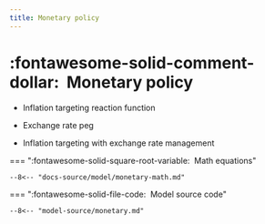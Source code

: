 ```yaml
---
title: Monetary policy
---
```



# :fontawesome-solid-comment-dollar:  Monetary policy

* Inflation targeting reaction function

* Exchange rate peg

* Inflation targeting with exchange rate management


=== ":fontawesome-solid-square-root-variable:  Math equations"

    --8<-- "docs-source/model/monetary-math.md"


=== ":fontawesome-solid-file-code:  Model source code"

    --8<-- "model-source/monetary.md"


